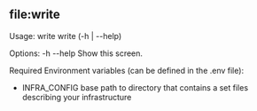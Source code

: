 ## file:write

Usage:
  write <name>
  write (-h | --help)

Options:
  -h --help     Show this screen.

Required Environment variables (can be defined in the .env file):
  * INFRA_CONFIG    base path to directory that contains a set files describing your infrastructure
